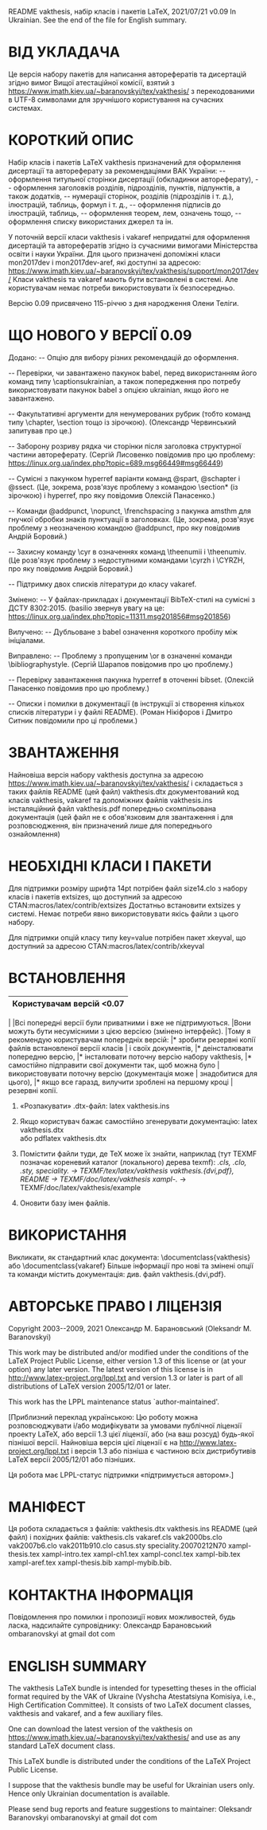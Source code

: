 README
vakthesis, набір класів і пакетів LaTeX, 2021/07/21 v0.09
In Ukrainian. See the end of the file for English summary.


ВІД УКЛАДАЧА
============

Це версія набору пакетів для написання авторефератів та дисертацій
згідно вимог Вищої атестаційної комісії, взятий з
https://www.imath.kiev.ua/~baranovskyi/tex/vakthesis/ з перекодованими
в UTF-8 символами для зручнішого користування на сучасних системах.


КОРОТКИЙ ОПИС
=============

Набір класів і пакетів LaTeX vakthesis призначений для оформлення
дисертації та автореферату за рекомендаціями ВАК України:
-- оформлення титульної сторінки дисертації (обкладинки автореферату),
-- оформлення заголовків розділів, підрозділів, пунктів, підпунктів,
   а також додатків,
-- нумерації сторінок, розділів (підрозділів і т. д.), ілюстрацій,
   таблиць, формул і т. д.,
-- оформлення підписів до ілюстрацій, таблиць,
-- оформлення теорем, лем, означень тощо,
-- оформлення списку використаних джерел та ін.

У поточній версії класи vakthesis і vakaref непридатні для оформлення
дисертацій та авторефератів згідно із сучасними вимогами Міністерства
освіти і науки України. Для цього призначені допоміжні класи mon2017dev
і mon2017dev-aref, які доступні за адресою:
  https://www.imath.kiev.ua/~baranovskyi/tex/vakthesis/support/mon2017dev/
Класи vakthesis та vakaref мають бути встановлені в системі. Але
користувачам немає потреби використовувати їх безпосередньо.

Версію 0.09 присвячено 115-річчю з дня народження Олени Теліги.


ЩО НОВОГО У ВЕРСІЇ 0.09
=======================

Додано:
-- Опцію для вибору різних рекомендацій до оформлення.

-- Перевірки, чи завантажено пакунок babel, перед використанням його
   команд типу \captionsukrainian, а також попередження про потребу
   використовувати пакунок babel з опцією ukrainian, якщо його
   не завантажено.

-- Факультативні аргументи для ненумерованих рубрик (тобто команд типу
   \chapter, \section тощо із зірочкою).
   (Олександр Червинський запитував про це.)

-- Заборону розриву рядка чи сторінки після заголовка структурної
   частини автореферату.
   (Сергій Лисовенко повідомив про цю проблему:
   https://linux.org.ua/index.php?topic=689.msg66449#msg66449)

-- Сумісні з пакунком hyperref варіанти команд \@spart, \@schapter
   і \@ssect.
   (Це, зокрема, розв'язує проблему з командою \section* (із зірочкою)
   і hyperref, про яку повідомив Олексій Панасенко.)

-- Команди \@addpunct, \nopunct, \frenchspacing з пакунка amsthm
   для гнучкої обробки знаків пунктуації в заголовках.
   (Це, зокрема, розв'язує проблему з неозначеною командою \@addpunct,
   про яку повідомив Андрій Боровий.)

-- Захисну команду \cyr в означеннях команд \theenumii і \theenumiv.
   (Це розв'язує проблему з недоступними командами \cyrzh і \CYRZH,
   про яку повідомив Андрій Боровий.)

-- Підтримку двох списків літератури до класу vakaref.

Змінено:
-- У файлах-прикладах і документації BibTeX-стилі на сумісні
   з ДСТУ 8302:2015.
   (basilio звернув увагу на це:
   https://linux.org.ua/index.php?topic=11311.msg201856#msg201856)

Вилучено:
-- Дубльоване з babel означення короткого пробілу між ініціалами.

Виправлено:
-- Проблему з пропущеним \or в означенні команди \bibliographystyle.
   (Сергій Шарапов повідомив про цю проблему.)

-- Перевірку завантаження пакунка hyperref в оточенні bibset.
   (Олексій Панасенко повідомив про цю проблему.)

-- Описки і помилки в документації
   (в інструкції зі створення кількох списків літератури і у файлі
   README).
   (Роман Нікіфоров і Дмитро Ситник повідомили про ці проблеми.)


ЗВАНТАЖЕННЯ
===========

Найновіша версія набору vakthesis доступна за адресою
  https://www.imath.kiev.ua/~baranovskyi/tex/vakthesis/
і складається з таких файлів
  README         (цей файл)
  vakthesis.dtx  документований код класів vakthesis, vakaref
                 та допоміжних файлів
  vakthesis.ins  інсталяційний файл
  vakthesis.pdf  попередньо скомпільована документація (цей файл не є
                 обов'язковим для звантаження і для розповсюдження,
                 він призначений лише для попереднього ознайомлення)


НЕОБХІДНІ КЛАСИ І ПАКЕТИ
========================

Для підтримки розміру шрифта 14pt потрібен файл size14.clo з набору
класів і пакетів extsizes, що доступний за адресою
  CTAN:macros/latex/contrib/extsizes
Достатньо встановити extsizes у системі. Немає потреби явно
використовувати якісь файли з цього набору.

Для підтримки опцій класу типу key=value потрібен пакет xkeyval,
що доступний за адресою
  CTAN:macros/latex/contrib/xkeyval


ВСТАНОВЛЕННЯ
============

  |Користувачам версій <0.07
  |-------------------------
  |
  |Всі попередні версії були приватними і вже не підтримуються.
  |Вони можуть бути несумісними з цією версією (змінено інтерфейс).
  |Тому я рекомендую користувачам попередніх версій:
  |* зробити резервні копії файлів встановленої версії класів
  |  і своїх документів,
  |* деінсталювати попередню версію,
  |* інсталювати поточну версію набору vakthesis,
  |* самостійно підправити свої документи так, щоб можна було
  |  використовувати поточну версію (документація може
  |  знадобитися для цього),
  |* якщо все гаразд, вилучити зроблені на першому кроці
  |  резервні копії.

1. «Розпакувати» .dtx-файл:
   latex vakthesis.ins

2. Якщо користувач бажає самостійно згенерувати документацію:
   latex vakthesis.dtx   
   або
   pdflatex vakthesis.dtx

3. Помістити файли туди, де TeX може їх знайти, наприклад (тут TEXMF
   позначає кореневий каталог (локального) дерева texmf):
   *.cls, *.clo, *.sty, speciality.*  ->  TEXMF/tex/latex/vakthesis
   vakthesis.{dvi,pdf}, README        ->  TEXMF/doc/latex/vakthesis
   xampl-*.*                          ->  TEXMF/doc/latex/vakthesis/example

4. Оновити базу імен файлів.


ВИКОРИСТАННЯ
============

Викликати, як стандартний клас документа:
  \documentclass{vakthesis}
або
  \documentclass{vakaref}
Більше інформації про нові та змінені опції та команди містить
документація: див. файл vakthesis.{dvi,pdf}.


АВТОРСЬКЕ ПРАВО І ЛІЦЕНЗІЯ
==========================

Copyright 2003--2009, 2021 Олександр М. Барановський (Oleksandr M. Baranovskyi)

This work may be distributed and/or modified under the
conditions of the LaTeX Project Public License, either version 1.3
of this license or (at your option) any later version.
The latest version of this license is in
  http://www.latex-project.org/lppl.txt
and version 1.3 or later is part of all distributions of LaTeX
version 2005/12/01 or later.

This work has the LPPL maintenance status `author-maintained'.

[Приблизний переклад українською:
Цю роботу можна розповсюджувати і/або модифікувати за
умовами публічної ліцензії проекту LaTeX, або версії 1.3
цієї ліцензії, або (на ваш розсуд) будь-якої пізнішої версії.
Найновіша версія цієї ліцензії є на
  http://www.latex-project.org/lppl.txt
і версія 1.3 або пізніша є частиною всіх дистрибутивів LaTeX
версії 2005/12/01 або пізніших.

Ця робота має LPPL-статус підтримки «підтримується автором».]


МАНІФЕСТ
========

Ця робота складається з файлів:
  vakthesis.dtx
  vakthesis.ins
  README (цей файл)
і похідних файлів:
  vakthesis.cls
  vakaref.cls
  vak2000bs.clo
  vak2007b6.clo
  vak2011b910.clo
  casus.sty
  speciality.20070212N70
  xampl-thesis.tex
  xampl-intro.tex
  xampl-ch1.tex
  xampl-concl.tex
  xampl-bib.tex
  xampl-aref.tex
  xampl-thesis.bib
  xampl-mybib.bib.


КОНТАКТНА ІНФОРМАЦІЯ
====================

Повідомлення про помилки і пропозиції нових можливостей, будь ласка,
надсилайте супровіднику:
Олександр Барановський
ombaranovskyi at gmail dot com


ENGLISH SUMMARY
===============

The vakthesis LaTeX bundle is intended for typesetting theses in the
official format required by the VAK of Ukraine (Vyshcha Atestatsiyna
Komisiya, i.e., High Certification Committee). It consists of two
LaTeX document classes, vakthesis and vakaref, and a few auxiliary
files.

One can download the latest version of the vakthesis on
  https://www.imath.kiev.ua/~baranovskyi/tex/vakthesis/
and use as any standard LaTeX document class.

This LaTeX bundle is distributed under the conditions of the LaTeX
Project Public License.

I suppose that the vakthesis bundle may be useful for Ukrainian users
only. Hence only Ukrainian documentation is available.

Please send bug reports and feature suggestions to maintainer:
Oleksandr Baranovskyi
ombaranovskyi at gmail dot com
